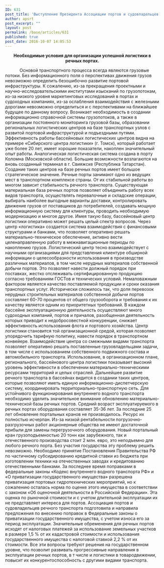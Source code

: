 ```yaml
---
ID: 631
post_title: 'Выступление Президента Ассоциации портов и судовладельцев речного транспорта Зайцева А. М. на конференции &quot;Порто-ориентированная логистика 2016&quot;'
author: apsrt
post_excerpt: ""
layout: post
permalink: /base/articles/631
published: true
post_date: 2016-10-07 14:05:53
---
```

<p style="text-align: center;"><strong>Необходимые условия для организации успешной логистики в речных портах.</strong></p>
            Основой транспортного процесса всегда являются грузовые потоки. Без информационного поля о перспективах движения грузов невозможно определить безошибочно развитие портовой инфраструктуры. К сожалению, из-за прекращения проектными и научно-исследовательскими институтами изысканий по грузопотокам, из-за низкого уровня маркетинговых исследований в портах и судоходных компаниях, из-за ослабления взаимодействия с железными дорогами невозможно определиться и с перспективами на ближайшее будущее по данному вопросу. Возникает необходимость в создании информационно справочной системы грузопотоков, а также в организации постоянного мониторинга грузовой базы, образовании региональных логистических центров на базе транспортных узлов с развитой портовой инфраструктурой и подъездными путями.
Эффективность работы бассейновых логистических центров видна на примере «Сибирского центра логистики» (г. Томск), который работает уже более 20 лет, имеет хорошие показатели, накоплен значительный опыт работы. Аналогическая логистическая система создана в порту Коломна (Московской области). Большие возможности возлагаются на вновь созданный терминал в г. Свияжске (Республика Татарстан).
Создание таких центров на базе речных портов имеет большое стратегическое значение. Речные порты занимают одно из ведущих мест в транспортном комплексе страны. От их стабильной работы во многом зависит стабильность речного транспорта. Существующая материальная база речных портов позволяет объединить работу всех видов транспорта, осуществлять перевалочные и складские операции, выбирать наиболее выгодные варианты доставки, контролировать движение грузов от поставщиков до потребителей, создавать мощную информационную систему для клиентуры, проводить необходимую модернизацию и многое другое. Имея такую базу, бассейновый центр логистики оперативно может решать целый спектр вопросов. Через центр «логистика» создается система взаимодействия с финансовыми структурами и банками, что позволяет оперативно решать материально-техническое обеспечение, активно вести целенаправленную работу в межнавигационные периоды по  накоплению грузов. Логистический центр тесно взаимодействует с научными организациями для представления клиентуре обширной информации о целесообразности использования в производстве различных материалов, в том числе нерудных материалов собственной добычи портов. Это позволяет навести должный порядок при поставках, жестко отслеживать сертифицированную продукцию согласно требованиям ГОСТов и технических условий.
Немаловажным фактором является качество поставляемой продукции и сроки оказания транспортных услуг. Исторически сложилось так, что доля перевозок нерудных строительных материалов собственной добычи портов составляет 60-70 процентов от общего грузооборота и требования к их качеству является одним из приоритетных требований.
В каждом бассейне эксплуатационную деятельность осуществляют много судоходных компаний, портов и причалов, разобщенная деятельность которых приводит к недобросовестной конкуренции, снижает эффективность использования флота и портового хозяйства. Центр логистики становится той организационной средой, которая позволяет упорядочить тарифную политику, навести порядок в транспортном конвейере. Взаимодействие центра со смежными видами транспорта позволяет оперативно решать поставленные грузовладельцами задачи, в том числе с использованием собственного подвижного состава и автомобильного транспорта.
Использование, в организационном плане, регионального, бассейнового центра логистики показывает высокий уровень эффективности в обеспечении материально-техническими ресурсами территорий и целых отраслей. Дальнейшее развитие речного транспорта в бассейнах видится в создании таких центров, которые позволяют иметь единую информационно-диспетчерскую систему, координировать территориально-транспортную сеть.
Для устойчивого функционирования внутреннего водного транспорта необходимо уделить значительное внимание обновлению материально-технической базы речных портов.
Средний возраст эксплуатируемого в речных портах оборудования составляет 35-36 лет. За последние 25 лет обновление портальных кранов не производилось. Ресурс их полностью исчерпан. Из-за низкой рентабельности погрузочно-разгрузочных работ акционерные общества не имеют достаточной прибыли для замены перегрузочного оборудования. Новый портальный кран грузоподъемностью 20 тонн как зарубежного, так и отечественного производства стоит 2 млн. евро, это неподъемно для любого речного порта. Без участия государства эту проблему решить невозможно. Необходимо принятие Постановления Правительства РФ по частичному субсидированию кредитной ставки из бюджета при изготовлении техники на отечественных заводах и кредитованию отечественными банками.
За последнее время поправками в федеральные законы «Кодекс внутреннего водного транспорта РФ» и «О приватизации государственного имущества» разрешена приватизация портовых гидротехнических мероприятий, но к сожалению осталась норма по оценке этого имущества в соответствии с законом «Об оценочной деятельности в Российской Федерации». Эта оценка по рыночной стоимости и с учетом длительной эксплуатации их не представляет интереса для портов. Ассоциация портов и судовладельцев речного транспорта подготовила и направила предложения по внесению поправок в Федеральные законы о приватизации государственного имущества, с учетом износа его за период эксплуатации.
Значительные обременения для речных портов исходят от налоговых платежей за использование земельных участков в размере 1,5 % от их кадастровой стоимости и использования государственного имущества с налоговой ставкой 2,2 % от их стоимости.
Все эти вопросы требуют решения на государственном уровне, что позволит развивать прогрессивные направления в эксплуатации речных портов, в т числе и логистики в товародвижении, повысит их конкурентоспособность с другими видами транспорта.